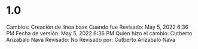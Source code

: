 # 1.0

Cambios: Creación de línea base
Cuando fue Revisado: May 5, 2022 6:36 PM
Fecha de  versión: May 5, 2022 6:36 PM
Quien hizo el cambio: Cutberto Arizabalo Nava
Revisado: No
Revisado por: Cutberto Arizabalo Nava